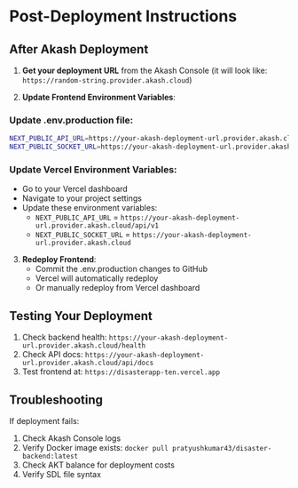 # Post-Deployment Instructions

## After Akash Deployment

1. **Get your deployment URL** from the Akash Console (it will look like: `https://random-string.provider.akash.cloud`)

2. **Update Frontend Environment Variables**:

### Update .env.production file:
```bash
NEXT_PUBLIC_API_URL=https://your-akash-deployment-url.provider.akash.cloud/api/v1
NEXT_PUBLIC_SOCKET_URL=https://your-akash-deployment-url.provider.akash.cloud
```

### Update Vercel Environment Variables:
- Go to your Vercel dashboard
- Navigate to your project settings
- Update these environment variables:
  - `NEXT_PUBLIC_API_URL` = `https://your-akash-deployment-url.provider.akash.cloud/api/v1`
  - `NEXT_PUBLIC_SOCKET_URL` = `https://your-akash-deployment-url.provider.akash.cloud`

3. **Redeploy Frontend**:
   - Commit the .env.production changes to GitHub
   - Vercel will automatically redeploy
   - Or manually redeploy from Vercel dashboard

## Testing Your Deployment

1. Check backend health: `https://your-akash-deployment-url.provider.akash.cloud/health`
2. Check API docs: `https://your-akash-deployment-url.provider.akash.cloud/api/docs`
3. Test frontend at: `https://disasterapp-ten.vercel.app`

## Troubleshooting

If deployment fails:
1. Check Akash Console logs
2. Verify Docker image exists: `docker pull pratyushkumar43/disaster-backend:latest`
3. Check AKT balance for deployment costs
4. Verify SDL file syntax
